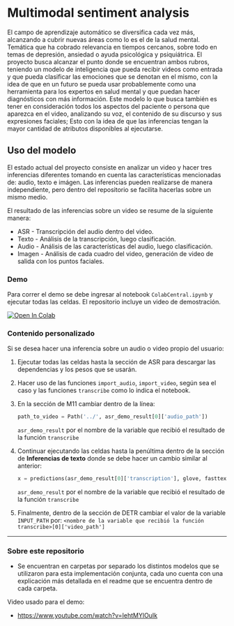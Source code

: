 # Multimodal sentiment analysis

El campo de aprendizaje automático se diversifica cada vez más, alcanzando a cubrir nuevas 
áreas como lo es el de la salud mental. Temática que ha cobrado relevancia en tiempos cercanos, 
sobre todo en temas de depresión, ansiedad o ayuda psicológica y psiquiátrica. 
El proyecto busca alcanzar el punto donde se encuentran ambos rubros, teniendo un modelo de 
inteligencia que pueda recibir videos como entrada y que pueda clasificar las emociones que 
se denotan en el mismo, con la idea de que en un futuro se pueda usar probablemente como 
una herramienta para los expertos en salud mental y que puedan hacer diagnósticos con más información. 
Este modelo lo que busca también es tener en consideración todos los aspectos del paciente 
o persona que aparezca en el video, analizando su voz, el contenido de su discurso y sus expresiones faciales; 
Esto con la idea de que las inferencias tengan la mayor cantidad de atributos disponibles al ejecutarse.

## Uso del modelo

El estado actual del proyecto consiste en analizar un video y hacer tres inferencias diferentes
tomando en cuenta las características mencionadas de: audio, texto e imágen. Las inferencias
pueden realizarse de manera independiente, pero dentro del repositorio se facilita hacerlas sobre
un mismo medio.

El resultado de las inferencias sobre un video se resume de la siguiente manera:

- ASR - Transcripción del audio dentro del video.
- Texto - Análisis de la transcripción, luego clasificación.
- Audio - Análisis de las características del audio, luego clasificación.
- Imagen - Análisis de cada cuadro del video, generación de video de salida con los puntos faciales.


### Demo

Para correr el demo se debe ingresar al notebook `ColabCentral.ipynb` y ejecutar todas las celdas. 
El repositorio incluye un video de demostración.

[![Open In Colab](https://colab.research.google.com/assets/colab-badge.svg)](https://colab.research.google.com/drive/1ieGuDje5AgOQ1sgbqv9UvSmGTW_ZTEL0?usp=sharing)

### Contenido personalizado

Si se desea hacer una inferencia sobre un audio o video propio del usuario:

1. Ejecutar todas las celdas hasta la sección de ASR para descargar las dependencias y los pesos que se usarán.
2. Hacer uso de las funciones `import_audio`, `import_video`, según sea el caso y las funciones `transcribe` como lo indica el notebook.
3. En la sección de M11 cambiar dentro de la línea:
    ```python
    path_to_video = Path('../', asr_demo_result[0]['audio_path'])
    ```
    `asr_demo_result` por el nombre de la variable que recibió el resultado de la función `transcribe`
4. Continuar ejecutando las celdas hasta la penúltima dentro de la sección de **Inferencias de texto** donde se debe hacer un cambio similar al anterior:
    ```python
    x = predictions(asr_demo_result[0]['transcription'], glove, fasttext)
    ```
    `asr_demo_result` por el nombre de la variable que recibió el resultado de la función `transcribe`
    
5. Finalmente, dentro de la sección de DETR cambiar el valor de la variable `INPUT_PATH` por:
   `<nombre de la variable que recibió la función transcribe>[0]['video_path']`

***

### Sobre este repositorio

* Se encuentran en carpetas por separado los distintos modelos que se utilizaron para esta implementación conjunta, 
cada uno cuenta con una explicación más detallada en el readme que se encuentra dentro de cada carpeta.

Video usado para el demo:
- https://www.youtube.com/watch?v=IehtMYlOuIk

